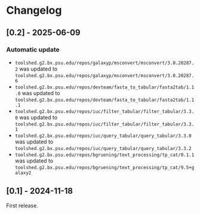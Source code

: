 # Changelog

## [0.2] - 2025-06-09

### Automatic update
- `toolshed.g2.bx.psu.edu/repos/galaxyp/msconvert/msconvert/3.0.20287.2` was updated to `toolshed.g2.bx.psu.edu/repos/galaxyp/msconvert/msconvert/3.0.20287.6`
- `toolshed.g2.bx.psu.edu/repos/devteam/fasta_to_tabular/fasta2tab/1.1.0` was updated to `toolshed.g2.bx.psu.edu/repos/devteam/fasta_to_tabular/fasta2tab/1.1.1`
- `toolshed.g2.bx.psu.edu/repos/iuc/filter_tabular/filter_tabular/3.3.0` was updated to `toolshed.g2.bx.psu.edu/repos/iuc/filter_tabular/filter_tabular/3.3.1`
- `toolshed.g2.bx.psu.edu/repos/iuc/query_tabular/query_tabular/3.3.0` was updated to `toolshed.g2.bx.psu.edu/repos/iuc/query_tabular/query_tabular/3.3.2`
- `toolshed.g2.bx.psu.edu/repos/bgruening/text_processing/tp_cat/0.1.1` was updated to `toolshed.g2.bx.psu.edu/repos/bgruening/text_processing/tp_cat/9.5+galaxy2`

## [0.1] - 2024-11-18
First release.
